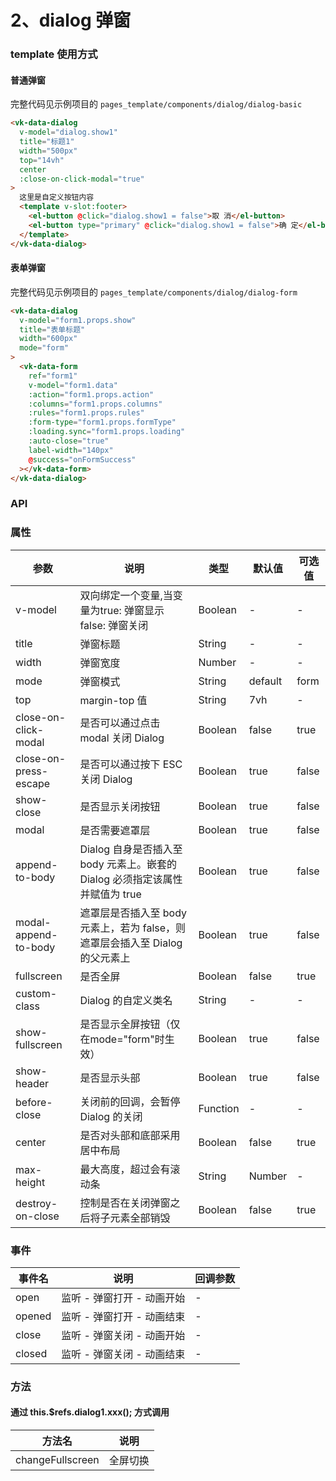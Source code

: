 # 2、dialog 弹窗

### template 使用方式

#### 普通弹窗 

完整代码见示例项目的 `pages_template/components/dialog/dialog-basic`
```html
<vk-data-dialog
  v-model="dialog.show1"
  title="标题1"
  width="500px"
  top="14vh"
  center
  :close-on-click-modal="true"
>
  这里是自定义按钮内容
  <template v-slot:footer>
    <el-button @click="dialog.show1 = false">取 消</el-button>
    <el-button type="primary" @click="dialog.show1 = false">确 定</el-button>
  </template>
</vk-data-dialog>
```

#### 表单弹窗

完整代码见示例项目的 `pages_template/components/dialog/dialog-form`
```html
<vk-data-dialog
  v-model="form1.props.show"
  title="表单标题"
  width="600px"
  mode="form"
>
  <vk-data-form
    ref="form1"
    v-model="form1.data"
    :action="form1.props.action"
    :columns="form1.props.columns"
    :rules="form1.props.rules"
    :form-type="form1.props.formType"
    :loading.sync="form1.props.loading"
    :auto-close="true"
    label-width="140px"
    @success="onFormSuccess"
  ></vk-data-form>
</vk-data-dialog>
```
### API

### 属性

| 参数             | 说明                           | 类型    | 默认值  | 可选值 |
|------------------|-------------------------------|---------|--------|-------|
| v-model            | 双向绑定一个变量,当变量为true: 弹窗显示 false: 弹窗关闭 | Boolean  | - | -  |
| title          | 弹窗标题 | String  | - | - |
| width          | 弹窗宽度  | Number|  - | - |
| mode      | 弹窗模式 | String  | default | form  |
| top          | margin-top 值 | String  | 7vh | - |
| close-on-click-modal          | 是否可以通过点击 modal 关闭 Dialog  | Boolean  | false | true  |
| close-on-press-escape          | 是否可以通过按下 ESC 关闭 Dialog  | Boolean  | true | false  |
| show-close          | 是否显示关闭按钮  | Boolean  | true | false  |
| modal          | 是否需要遮罩层  | Boolean  | true | false  |
| append-to-body          | Dialog 自身是否插入至 body 元素上。嵌套的 Dialog 必须指定该属性并赋值为 true  | Boolean  | true | false  |
| modal-append-to-body         | 遮罩层是否插入至 body 元素上，若为 false，则遮罩层会插入至 Dialog 的父元素上  | Boolean  | true | false  |
| fullscreen      | 是否全屏 | Boolean  | false | true  |
| custom-class          | Dialog 的自定义类名| String  | - | - |
| show-fullscreen          | 是否显示全屏按钮（仅在mode="form"时生效）  | Boolean  | true | false  |
| show-header          | 是否显示头部  | Boolean  | true | false  |
| before-close          | 关闭前的回调，会暂停 Dialog 的关闭  | Function  | - | -  |
| center          | 是否对头部和底部采用居中布局  | Boolean  | false | true  |
| max-height          | 最大高度，超过会有滚动条 | String| Number | - | - |
| destroy-on-close          | 控制是否在关闭弹窗之后将子元素全部销毁  | Boolean  | false | true  |


### 事件

| 事件名   | 说明                    | 回调参数 |
|----------|------------------------|------|
| open     | 监听 - 弹窗打开 - 动画开始  |  -  |
| opened    | 监听 - 弹窗打开 - 动画结束     |  -    |
| close | 监听 - 弹窗关闭 - 动画开始 |  -  |
| closed    | 监听 - 弹窗关闭 - 动画结束     |  -    |

### 方法

#### 通过 this.$refs.dialog1.xxx(); 方式调用

| 方法名   | 说明                    |
|----------|------------------------|
| changeFullscreen     | 全屏切换 |
